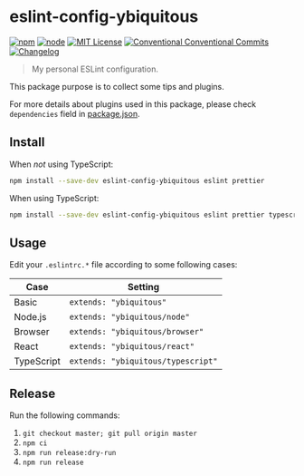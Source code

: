 # eslint-config-ybiquitous

[![npm](https://img.shields.io/npm/v/eslint-config-ybiquitous.svg)](https://www.npmjs.com/package/eslint-config-ybiquitous)
[![node](https://img.shields.io/node/v/eslint-config-ybiquitous.svg)](https://github.com/ybiquitous/eslint-config-ybiquitous)
[![MIT License](https://img.shields.io/github/license/ybiquitous/ybiq.svg)](LICENSE)
[![Conventional Conventional Commits](https://img.shields.io/badge/Conventional%20Commits-1.0.0-yellow.svg)](https://conventionalcommits.org)
[![Changelog](https://img.shields.io/badge/changelog-here-blue.svg)](CHANGELOG.md)

> My personal ESLint configuration.

This package purpose is to collect some tips and plugins.

For more details about plugins used in this package,
please check `dependencies` field in [package.json](package.json).

## Install

When _not_ using TypeScript:

```sh
npm install --save-dev eslint-config-ybiquitous eslint prettier
```

When using TypeScript:

```sh
npm install --save-dev eslint-config-ybiquitous eslint prettier typescript @typescript-eslint/eslint-plugin @typescript-eslint/parser
```

## Usage

Edit your `.eslintrc.*` file according to some following cases:

| Case       | Setting                            |
| ---------- | ---------------------------------- |
| Basic      | `extends: "ybiquitous"`            |
| Node.js    | `extends: "ybiquitous/node"`       |
| Browser    | `extends: "ybiquitous/browser"`    |
| React      | `extends: "ybiquitous/react"`      |
| TypeScript | `extends: "ybiquitous/typescript"` |

## Release

Run the following commands:

1.  `git checkout master; git pull origin master`
2.  `npm ci`
3.  `npm run release:dry-run`
4.  `npm run release`
